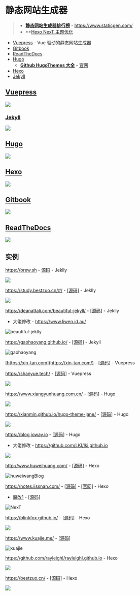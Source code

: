 # 静态网站生成器

> * **[静态网站生成器排行榜](https://www.staticgen.com/)** - https://www.staticgen.com/
> * **[Hexo NexT 主题优化](https://blog.pangao.vip/categories/%E4%B8%AA%E4%BA%BA%E5%8D%9A%E5%AE%A2/)

* [Vuepress](https://v1.vuepress.vuejs.org/zh/) - Vue 驱动的静态网站生成器
* [Gitbook](https://chrisniael.gitbooks.io/gitbook-documentation/content/)
* [ReadTheDocs](https://docs.readthedocs.io/en/stable/intro/getting-started-with-sphinx.html)
* [Hugo](https://www.gohugo.org/)
  * **[Github HugoThemes 大全](https://github.com/gohugoio/hugoThemes)** - [官网](https://themes.gohugo.io/)
* [Hexo](https://hexo.io/zh-cn/docs/)
* [Jekyll](https://www.jekyll.com.cn/docs/)

## [Vuepress](https://v1.vuepress.vuejs.org/zh/)

![](./images/Vuepress_logo.jpeg)





### [Jekyll](https://www.jekyll.com.cn/docs/)

![](./images/Jekyll_logo.png)





## [Hugo](https://www.gohugo.org/)

![](./images/Hugo_logo.png)





## [Hexo](https://hexo.io/zh-cn/docs/)

![](./images/Hexo_logo.png)



## [Gitbook](https://chrisniael.gitbooks.io/gitbook-documentation/content/)

![](./images/Gitbook_logo.png)





## [ReadTheDocs](https://docs.readthedocs.io/en/stable/intro/getting-started-with-sphinx.html)

![](./images/Readthedocs_logo.jpg)

## 实例

https://brew.sh - [源码](https://github.com/Homebrew/brew.sh) - Jeklly

![](./images/homebrew.jpg)

https://study.bestzuo.cn/#/ - [[源码]](https://github.com/Sanarous/Sanarous.github.io) - Jeklly

![](images/Sanarous.jpg)

https://deanattali.com/beautiful-jekyll/ - [[源码]](https://github.com/daattali/beautiful-jekyll) - Jeklly

* 大佬修改 - https://www.liwen.id.au/

![beautiful-jeklly](images/beautiful-jeklly.jpg)

https://gaohaoyang.github.io/ - [[源码]](https://github.com/Gaohaoyang/gaohaoyang.github.io) - Jekyll

![gaohaoyang](images/gaohaoyang.jpg)

[https://xin-tan.com](https://xin-tan.com/) - [[源码]](https://github.com/dongyuanxin/blog) - Vuepress

https://shanyue.tech/ - [[源码]](https://github.com/shfshanyue/blog) - Vuepress

![](images/sanyuexing.jpg)

https://www.xiangyunhuang.com.cn/ - [[源码]](https://github.com/XiangyunHuang/r-bloggers) - Hugo

![](images/xiangyunhuang.jpg)

https://xianmin.github.io/hugo-theme-jane/ - [[源码]](https://github.com/xianmin/hugo-theme-jane) - Hugo

![](images/Jane.jpg)

https://blog.joway.io - [[源码]](https://github.com/joway/hugo-theme-yinyang) - Hugo

* 大佬修改 - https://github.com/LKI/lki.github.io

![](images/joway.jpg)

http://www.huweihuang.com/ - [[源码]](https://github.com/huweihuang/hexo-theme-huweihuang) - Hexo

![huweiwangBlog](images/huweihuang.jpg)

https://notes.iissnan.com/ - [[源码]](https://github.com/iissnan/hexo-theme-next) - [[官网]](http://theme-next.iissnan.com/) - Hexo

* [魔改1](https://www.kn1997.cn/) - [[源码]](https://github.com/MozhuGithub/MozhuGithub.github.io)

![NexT](images/NexT.jpg)

https://blinkfox.github.io/ - [[源码]](https://github.com/blinkfox/hexo-theme-matery) - Hexo

![](images/闪烁之狐.jpg)

https://www.kuajie.me/ - [[源码]](https://github.com/kuajie/kuajie.github.io)

![kuajie](images/kuajie.jpg)

https://github.com/rayleighl/rayleighl.github.io - Hexo

![](images/逍遥记.jpg)

https://bestzuo.cn/ - [[源码]](https://github.com/Sanarous/hexo-theme-next5-polished) - Hexo

![](images/sanarous.jpg)
